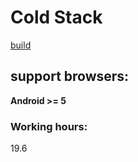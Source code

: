 # Cold Stack
[build](http://coldstack.wndrbase.com/)

## support browsers:
**Android >= 5**

### Working hours:
19.6